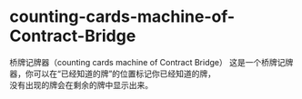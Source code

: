 # counting-cards-machine-of-Contract-Bridge
桥牌记牌器（counting cards machine of Contract Bridge）
这是一个桥牌记牌器，你可以在“已经知道的牌”的位置标记你已经知道的牌，             
没有出现的牌会在剩余的牌中显示出来。
